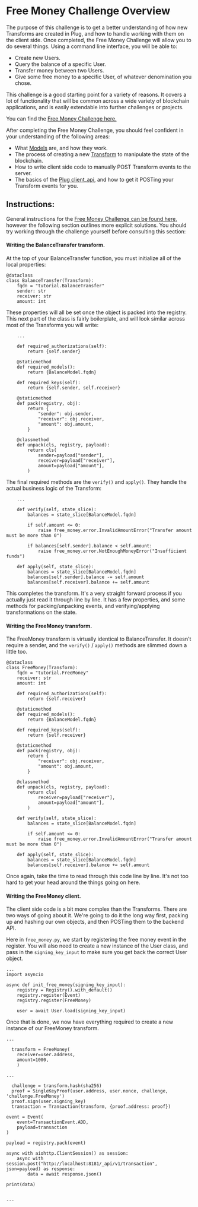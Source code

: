 # Free Money Challenge Overview

The purpose of this challenge is to get a better understanding of how new Transforms are created in Plug, and how to handle working with them on the client side. Once completed, the Free Money Challenge will allow you to do several things. Using a command line interface, you will be able to:

- Create new Users.
- Query the balance of a specific User.
- Transfer money between two Users.
- Give some free money to a specific User, of whatever denomination you chose.

This challenge is a good starting point for a variety of reasons. It covers a lot of functionality that will be common across a wide variety of blockchain applications, and is easily extendable into further challenges or projects.

You can find the [Free Money Challenge here.](https://github.com/dev-academy-programme/plug-intro)

After completing the Free Money Challenge, you should feel confident in your understanding of the following areas:

- What [Models](../plug/models.md) are, and how they work.
- The process of creating a new [Transform](../plug/transforms.md) to manipulate the state of the blockchain.
- How to write client side code to manually POST Transform events to the server.
- The basics of the [Plug client_api](.,/plug/api-client.md), and how to get it POSTing your Transform events for you.

## Instructions:

General instructions for the [Free Money Challenge can be found here,](https://github.com/dev-academy-programme/plug-intro) however the following section outlines more explicit solutions. You should try working through the challenge yourself before consulting this section:

#### Writing the BalanceTransfer transform.

At the top of your BalanceTransfer function, you must initialize all of the local properties:

```
@dataclass
class BalanceTransfer(Transform):
    fqdn = "tutorial.BalanceTransfer"
    sender: str
    receiver: str
    amount: int
```

These properties will all be set once the object is packed into the registry. This next part of the class is fairly boilerplate, and will look similar across most of the Transforms you will write:

```
    ...

    def required_authorizations(self):
        return {self.sender}

    @staticmethod
    def required_models():
        return {BalanceModel.fqdn}

    def required_keys(self):
        return {self.sender, self.receiver}

    @staticmethod
    def pack(registry, obj):
        return {
            "sender": obj.sender,
            "receiver": obj.receiver,
            "amount": obj.amount,
        }

    @classmethod
    def unpack(cls, registry, payload):
        return cls(
            sender=payload["sender"],
            receiver=payload["receiver"],
            amount=payload["amount"],
        )
```

The final required methods are the `verify()` and `apply()`. They handle the actual business logic of the Transform:

```
    ...

    def verify(self, state_slice):
        balances = state_slice[BalanceModel.fqdn]

        if self.amount <= 0:
            raise free_money.error.InvalidAmountError("Transfer amount must be more than 0")

        if balances[self.sender].balance < self.amount:
            raise free_money.error.NotEnoughMoneyError("Insufficient funds")

    def apply(self, state_slice):
        balances = state_slice[BalanceModel.fqdn]
        balances[self.sender].balance -= self.amount
        balances[self.receiver].balance += self.amount
```

This completes the transform. It's a very straight forward process if you actually just read it through line by line. It has a few properties, and some methods for packing/unpacking events, and verifying/applying transformations on the state.

#### Writing the FreeMoney transform.

The FreeMoney transform is virtually identical to BalanceTransfer. It doesn't require a sender, and the `verify()` / `apply()` methods are slimmed down a little too.

```
@dataclass
class FreeMoney(Transform):
    fqdn = "tutorial.FreeMoney"
    receiver: str
    amount: int

    def required_authorizations(self):
        return {self.receiver}

    @staticmethod
    def required_models():
        return {BalanceModel.fqdn}

    def required_keys(self):
        return {self.receiver}

    @staticmethod
    def pack(registry, obj):
        return {
            "receiver": obj.receiver,
            "amount": obj.amount,
        }

    @classmethod
    def unpack(cls, registry, payload):
        return cls(
            receiver=payload["receiver"],
            amount=payload["amount"],
        )

    def verify(self, state_slice):
        balances = state_slice[BalanceModel.fqdn]

        if self.amount <= 0:
            raise free_money.error.InvalidAmountError("Transfer amount must be more than 0")

    def apply(self, state_slice):
        balances = state_slice[BalanceModel.fqdn]
        balances[self.receiver].balance += self.amount
```

Once again, take the time to read through this code line by line. It's not too hard to get your head around the things going on here.

#### Writing the FreeMoney client.

The client side code is a bit more complex than the Transforms. There are two ways of going about it. We're going to do it the long way first, packing up and hashing our own objects, and then POSTing them to the backend API.

Here in `free_money.py`, we start by registering the free money event in the register. You will also need to create a new instance of the User class, and pass in the `signing_key_input` to make sure you get back the correct User object.

```
...
import asyncio

async def init_free_money(signing_key_input):
    registry = Registry().with_default()
    registry.register(Event)
    registry.register(FreeMoney)

    user = await User.load(signing_key_input)
```

Once that is done, we now have everything required to create a new instance of our FreeMoney transform.

```
...

  transform = FreeMoney(
    receiver=user.address,
    amount=1000,
    )
```



```
...

  challenge = transform.hash(sha256)
  proof = SingleKeyProof(user.address, user.nonce, challenge, 'challenge.FreeMoney')
  proof.sign(user.signing_key)
  transaction = Transaction(transform, {proof.address: proof})
```

    event = Event(
        event=TransactionEvent.ADD,
        payload=transaction
    )

    payload = registry.pack(event)

    async with aiohttp.ClientSession() as session:
        async with session.post("http://localhost:8181/_api/v1/transaction", json=payload) as response:
            data = await response.json()

    print(data)
```

---
